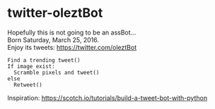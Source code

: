 # twitter-oleztBot

Hopefully this is not going to be an assBot...<br>
Born Saturday, March 25, 2016.<br>
Enjoy its tweets: https://twitter.com/oleztBot
```
Find a trending tweet()
If image exist:
  Scramble pixels and tweet()
else
  Retweet()
```

Inspiration: https://scotch.io/tutorials/build-a-tweet-bot-with-python
